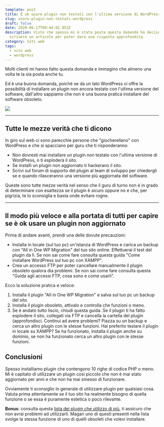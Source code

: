 ```yaml
---
template: post
title: È ok usare plugin non testati con l'ultima versione di WordPress?
slug: usare-plugin-non-testati-wordpress
draft: false
date: 2020-06-17T09:44:02.952Z
description: Visto che spesso mi è stata posta questa domanda ho deciso di
  scrivere un articolo per poter dare una risposta approfondita.
category: Siti web
tags:
  - sito web
  - wordpress
---
```

Molti clienti mi hanno fatto questa domanda e immagino che almeno una volta te la sia posta anche tu.

Ed è una buona domanda, poiché se da un lato WordPress ci offre la possibilità di installare un plugin non ancora testato con l'ultima versione del software, dall'altro sappiamo che non è una buona pratica installare del software obsoleto.

![](/media/pablo-fatal-error.png)

- - -

## Tutte le mezze verità che ti dicono

In giro sul web ci sono parecchie persone che "giocherellano" con WordPress e che si spacciano per guru che ti risponderanno:

* Non dovresti mai installare un plugin non testato con l'ultima versione di WordPress, o ti esploderà il sito.
* Se installi un plugin non aggiornato ti hackerano il sito.
* Scrivi sul forum di supporto del plugin al team di sviluppo per chiedergli se e quando rilasceranno una versione più aggiornata del software.

Queste sono tutte mezze verità nel senso che il guru di turno non è in grado di determinare con esattezza se il plugin è sicuro oppure no e che, per pigrizia, te lo sconsiglia e basta onde evitare rogne.

- - -

## Il modo più veloce e alla portata di tutti per capire se è ok usare un plugin non aggiornato

Prima di andare avanti, prendi una delle dovute precauzioni:

* Installa in locale (sul tuo pc) un'istanza di WordPress e carica un backup con "All in One WP Migration" del tuo sito online. Effettuerai il test del plugin da lì. Se non sai come fare consulta questa guida "Come installare WordPress sul tuo pc con XAMPP".
* Crea un accesso FTP per poter cancellare manualmente il plugin obsoleto qualora dia problemi. Se non sai come fare consulta questa "Guida agli accessi FTP, cosa sono e come usarli".

Ecco la soluzione pratica e veloce:

1. Installa il plugin "All in One WP Migration" e salva sul tuo pc un backup del sito.
2. Installa il plugin obsoleto, attivalo e controlla che funzioni o meno.
3. Se è andato tutto liscio, chiudi questa guida. Se il plugin ti ha fatto esplodere il sito, collegati via FTP e cancella la cartella del plugin (approfondisci. Continui ad avere problemi? Piazza su un backup e cerca un altro plugin con le stesse funzioni. Hai preferito testare il plugin in locale su XAMPP? Se ha funzionato, installa il plugin anche su dominio, se non ha funzionato cerca un altro plugin con le stesse funzioni.

## Conclusioni

Spesso installiamo plugin che contengono 10 righe di codice PHP o meno. Mi è capitato di utilizzare un plugin così piccolo che non è mai stato aggiornato per anni e che non ha mai smesso di funzionare.

Ovviamente ti sconsiglio in generale di utilizzare plugin per qualsiasi cosa. Valuta prima attentamente se il tuo sito ha realmente bisogno di quella funzione o se essa è puramente estetica o poco rilevante. 

**Bonus**: consulta questa [lista dei plugin che utilizzo di più](https://mdtblog.netlify.app/posts/lista-plugin-gratuiti-che-utilizzo), ti assicuro che non avrai problemi ad utilizzarli. Magari uno di questi presenti nella lista svolge la stessa funzione di uno di quelli obsoleti che volevi installare.